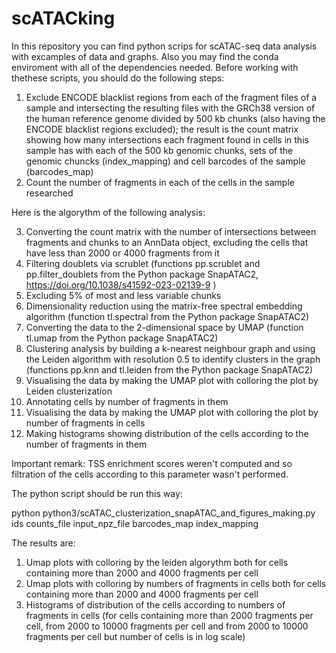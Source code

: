# scATACking
In this repository you can find python scrips for scATAC-seq data analysis with excamples of data and graphs. Also you may find the conda enviroment with all of the dependencies needed. Before working with thethese scripts, you should do the following steps:

1. Exclude ENCODE blacklist regions from each of the fragment files of a sample and intersecting the resulting files with the GRCh38 version of the human reference genome divided by 500 kb chunks (also having the ENCODE blacklist regions excluded); the result is the count matrix showing how many intersections each fragment found in cells in this sample has with each of the 500 kb genomic chunks, sets of the genomic chuncks (index_mapping) and cell barcodes of the sample (barcodes_map)
2. Count the number of fragments in each of the cells in the sample researched

Here is the algorythm of the following analysis:

3. Converting the count matrix with the number of intersections between fragments and chunks to an AnnData object, excluding the cells that have less than 2000 or 4000 fragments from it
4. Filtering doublets via scrublet (functions pp.scrublet and pp.filter_doublets from the Python package SnapATAC2, https://doi.org/10.1038/s41592-023-02139-9 )
5. Excluding 5% of most and less variable chunks
6. Dimensionality reduction using the matrix-free spectral embedding algorithm (function tl.spectral from the Python package SnapATAC2)
7. Converting the data to the 2-dimensional space by UMAP (function tl.umap from the Python package SnapATAC2)
8. Clustering analysis by building a k-nearest neighbour graph and using the Leiden algorithm with resolution 0.5 to identify clusters in the graph (functions pp.knn and tl.leiden from the Python package SnapATAC2)
9. Visualising the data by making the UMAP plot with colloring the plot by Leiden clusterization
10. Annotating cells by number of fragments in them
11. Visualising the data by making the UMAP plot with colloring the plot by number of fragments in cells
10. Making histograms showing distribution of the cells according to the number of fragments in them

Important remark: TSS enrichment scores weren't computed and so filtration of the cells according to this parameter wasn't performed.

The python script should be run this way:

python python3/scATAC_clusterization_snapATAC_and_figures_making.py ids counts_file input_npz_file barcodes_map index_mapping

The results are:
1. Umap plots with colloring by the leiden algorythm both for cells containing more than 2000 and 4000 fragments per cell
2. Umap plots with colloring by numbers of fragments in cells both for cells containing more than 2000 and 4000 fragments per cell
3. Histograms of distribution of the cells according to numbers of fragments in cells (for cells containing more than 2000 fragments per cell, from 2000 to 10000 fragments per cell and from 2000 to 10000 fragments per cell but number of cells is in log scale)

